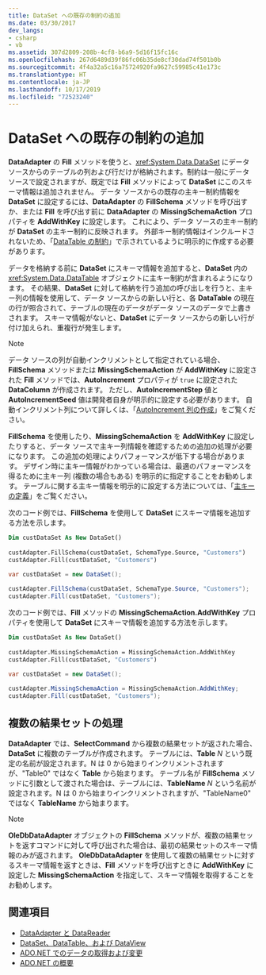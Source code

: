 ```yaml
---
title: DataSet への既存の制約の追加
ms.date: 03/30/2017
dev_langs:
- csharp
- vb
ms.assetid: 307d2809-208b-4cf8-b6a9-5d16f15fc16c
ms.openlocfilehash: 267d6489d39f86fc06b35de8cf30dad74f501b0b
ms.sourcegitcommit: 4f4a32a5c16a75724920fa9627c59985c41e173c
ms.translationtype: HT
ms.contentlocale: ja-JP
ms.lasthandoff: 10/17/2019
ms.locfileid: "72523240"
---
```

# <a name="adding-existing-constraints-to-a-dataset"></a>DataSet への既存の制約の追加

**DataAdapter** の **Fill** メソッドを使うと、<xref:System.Data.DataSet> にデータ ソースからのテーブルの列および行だけが格納されます。制約は一般にデータ ソースで設定されますが、既定では **Fill** メソッドによって **DataSet** にこのスキーマ情報は追加されません。 データ ソースからの既存の主キー制約情報を **DataSet** に設定するには、**DataAdapter** の **FillSchema** メソッドを呼び出すか、または **Fill** を呼び出す前に **DataAdapter** の **MissingSchemaAction** プロパティを **AddWithKey** に設定します。 これにより、データ ソースの主キー制約が **DataSet** の主キー制約に反映されます。 外部キー制約情報はインクルードされないため、「[DataTable の制約](./dataset-datatable-dataview/datatable-constraints.md)」で示されているように明示的に作成する必要があります。  
  
データを格納する前に **DataSet** にスキーマ情報を追加すると、**DataSet** 内の <xref:System.Data.DataTable> オブジェクトに主キー制約が含まれるようになります。 その結果、**DataSet** に対して格納を行う追加の呼び出しを行うと、主キー列の情報を使用して、データ ソースからの新しい行と、各 **DataTable** の現在の行が照合されて、テーブルの現在のデータがデータ ソースのデータで上書きされます。 スキーマ情報がないと、**DataSet** にデータ ソースからの新しい行が付け加えられ、重複行が発生します。  
  
> [!NOTE]
> データ ソースの列が自動インクリメントとして指定されている場合、**FillSchema** メソッドまたは **MissingSchemaAction** が **AddWithKey** に設定された **Fill** メソッドでは、**AutoIncrement** プロパティが `true` に設定された **DataColumn** が作成されます。 ただし、**AutoIncrementStep** 値と **AutoIncrementSeed** 値は開発者自身が明示的に設定する必要があります。 自動インクリメント列について詳しくは、「[AutoIncrement 列の作成](./dataset-datatable-dataview/creating-autoincrement-columns.md)」をご覧ください。  
  
**FillSchema** を使用したり、**MissingSchemaAction** を **AddWithKey** に設定したりすると、データ ソースで主キー列情報を確認するための追加の処理が必要になります。 この追加の処理によりパフォーマンスが低下する場合があります。 デザイン時に主キー情報がわかっている場合は、最適のパフォーマンスを得るために主キー列 (複数の場合もある) を明示的に指定することをお勧めします。 テーブルに関する主キー情報を明示的に設定する方法については、「[主キーの定義](./dataset-datatable-dataview/defining-primary-keys.md)」をご覧ください。
  
次のコード例では、**FillSchema** を使用して **DataSet** にスキーマ情報を追加する方法を示します。
  
```vb  
Dim custDataSet As New DataSet()  
  
custAdapter.FillSchema(custDataSet, SchemaType.Source, "Customers")  
custAdapter.Fill(custDataSet, "Customers")  
```  
  
```csharp  
var custDataSet = new DataSet();  
  
custAdapter.FillSchema(custDataSet, SchemaType.Source, "Customers");  
custAdapter.Fill(custDataSet, "Customers");  
```  
  
次のコード例では、**Fill** メソッドの **MissingSchemaAction.AddWithKey** プロパティを使用して **DataSet** にスキーマ情報を追加する方法を示します。
  
```vb  
Dim custDataSet As New DataSet()  
  
custAdapter.MissingSchemaAction = MissingSchemaAction.AddWithKey  
custAdapter.Fill(custDataSet, "Customers")  
```  
  
```csharp  
var custDataSet = new DataSet();  
  
custAdapter.MissingSchemaAction = MissingSchemaAction.AddWithKey;  
custAdapter.Fill(custDataSet, "Customers");  
```  
  
## <a name="handling-multiple-result-sets"></a>複数の結果セットの処理  

**DataAdapter** では、**SelectCommand** から複数の結果セットが返された場合、**DataSet** に複数のテーブルが作成されます。 テーブルには、**Table** *N* という既定の名前が設定されます。N は 0 から始まりインクリメントされますが、"Table0" ではなく **Table** から始まります。 テーブル名が **FillSchema** メソッドに引数として渡された場合は、テーブルには、**TableName** *N* という名前が設定されます。N は 0 から始まりインクリメントされますが、"TableName0" ではなく **TableName** から始まります。  
  
> [!NOTE]
> **OleDbDataAdapter** オブジェクトの **FillSchema** メソッドが、複数の結果セットを返すコマンドに対して呼び出された場合は、最初の結果セットのスキーマ情報のみが返されます。 **OleDbDataAdapter** を使用して複数の結果セットに対するスキーマ情報を返すときは、**Fill** メソッドを呼び出すときに **AddWithKey** に設定した **MissingSchemaAction** を指定して、スキーマ情報を取得することをお勧めします。  
  
## <a name="see-also"></a>関連項目

- [DataAdapter と DataReader](dataadapters-and-datareaders.md)
- [DataSet、DataTable、および DataView](./dataset-datatable-dataview/index.md)
- [ADO.NET でのデータの取得および変更](retrieving-and-modifying-data.md)
- [ADO.NET の概要](ado-net-overview.md)
